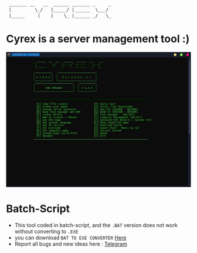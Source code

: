 
```
 _______ __   __  ______ _______ _     _
 |         \_/   |_____/ |______  \___/ 
 |_____     |    |    \_ |______ _/   \_
```
# Cyrex is a server management tool :)
<img src="cyrex.jpg" alt="cyrex">

# Batch-Script

* This tool coded in batch-script, and the `.BAT` version does not work without converting to `.EXE`
* you can download `BAT TO EXE CONVERTER` [Here](https://bat-to-exe-converter-x64.en.softonic.com/?ex=THD-324.3)
* Report all bugs and new ideas here : [Telegram](https://t.me/l27_0_0_l)
